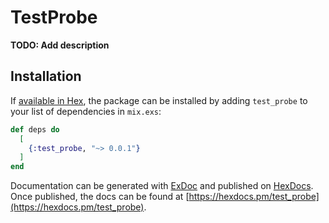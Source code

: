 # TestProbe

**TODO: Add description**

## Installation

If [available in Hex](https://hex.pm/docs/publish), the package can be installed
by adding `test_probe` to your list of dependencies in `mix.exs`:

```elixir
def deps do
  [
    {:test_probe, "~> 0.0.1"}
  ]
end
```

Documentation can be generated with [ExDoc](https://github.com/elixir-lang/ex_doc)
and published on [HexDocs](https://hexdocs.pm). Once published, the docs can
be found at [https://hexdocs.pm/test_probe](https://hexdocs.pm/test_probe).
